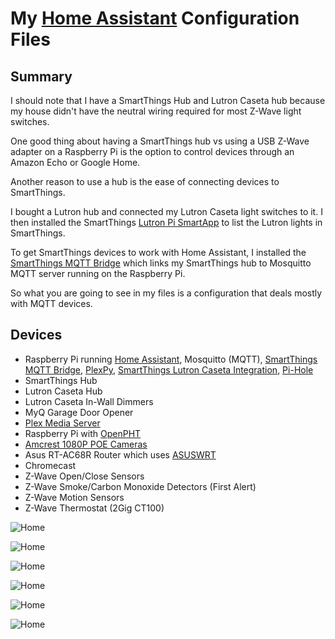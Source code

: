 # My [Home Assistant](https://home-assistant.io/) Configuration Files

## Summary
I should note that I have a SmartThings Hub and Lutron Caseta hub because my house didn't have the neutral wiring required for most Z-Wave light switches.

One good thing about having a SmartThings hub vs using a USB Z-Wave adapter on a Raspberry Pi is the option to control devices through an Amazon Echo or Google Home.

Another reason to use a hub is the ease of connecting devices to SmartThings.

I bought a Lutron hub and connected my Lutron Caseta light switches to it. I then installed the SmartThings [Lutron Pi SmartApp](https://community.smartthings.com/t/beta-lutron-caseta-integration-using-raspberry-pi-pro-or-standard-bridge/62748) to list the Lutron lights in SmartThings.

To get SmartThings devices to work with Home Assistant, I installed the [SmartThings MQTT Bridge](https://github.com/stjohnjohnson/smartthings-mqtt-bridge) which links my SmartThings hub to Mosquitto MQTT server running on the Raspberry Pi.

So what you are going to see in my files is a configuration that deals mostly with MQTT devices.

## Devices

- Raspberry Pi running [Home Assistant](https://home-assistant.io/), Mosquitto (MQTT), [SmartThings MQTT Bridge](https://github.com/stjohnjohnson/smartthings-mqtt-bridge), [PlexPy](https://github.com/JonnyWong16/plexpy), [SmartThings Lutron Caseta Integration](https://community.smartthings.com/t/beta-lutron-caseta-integration-using-raspberry-pi-pro-or-standard-bridge/62748), [Pi-Hole](https://pi-hole.net/)
- SmartThings Hub
- Lutron Caseta Hub
- Lutron Caseta In-Wall Dimmers
- MyQ Garage Door Opener
- [Plex Media Server](https://www.plex.tv/)
- Raspberry Pi with [OpenPHT](https://github.com/RasPlex/OpenPHT/releases)
- [Amcrest 1080P POE Cameras](https://www.amazon.com/s/ref=nb_sb_noss/185-6939966-2857643?url=search-alias%3Daps&field-keywords=amcrest+poe+1080p&x=0&y=0)
- Asus RT-AC68R Router which uses [ASUSWRT](https://home-assistant.io/components/device_tracker.asuswrt/)
- Chromecast
- Z-Wave Open/Close Sensors
- Z-Wave Smoke/Carbon Monoxide Detectors (First Alert)
- Z-Wave Motion Sensors
- Z-Wave Thermostat (2Gig CT100)

![Home](https://raw.githubusercontent.com/scottocs11/Home-Assistant-Config/master/HASS%20Images/1Home.png)

![Home](https://raw.githubusercontent.com/scottocs11/Home-Assistant-Config/master/HASS%20Images/2Cameras.png)

![Home](https://raw.githubusercontent.com/scottocs11/Home-Assistant-Config/master/HASS%20Images/3Thermostat.png)

![Home](https://raw.githubusercontent.com/scottocs11/Home-Assistant-Config/master/HASS%20Images/4SmokeDetectors.png)

![Home](https://raw.githubusercontent.com/scottocs11/Home-Assistant-Config/master/HASS%20Images/5Automation.png)

![Home](https://raw.githubusercontent.com/scottocs11/Home-Assistant-Config/master/HASS%20Images/6System.png)